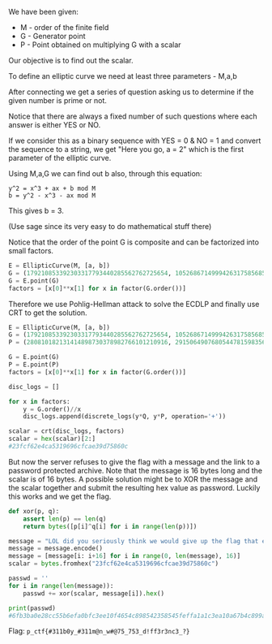 We have been given:
* M - order of the finite field
* G - Generator point
* P - Point obtained on multiplying G with a scalar

Our objective is to find out the scalar.

To define an elliptic curve we need at least three parameters - M,a,b

After connecting we get a series of question asking us to determine
if the given number is prime or not.

Notice that there are always a fixed number of such questions where
each answer is either YES or NO.

If we consider this as a binary sequence with YES = 0 & NO = 1 and
convert the sequence to a string, we get "Here you go, a = 2" which
is the first parameter of the elliptic curve.

Using M,a,G we can find out b also, through this equation:
```
y^2 = x^3 + ax + b mod M
b = y^2 - x^3 - ax mod M
```
This gives b = 3.

(Use sage since its very easy to do mathematical stuff there)

Notice that the order of the point G is composite and can be factorized
into small factors.

```python
E = EllipticCurve(M, [a, b])
G = (179210853392303317793440285562762725654, 105268671499942631758568591033409611165)
G = E.point(G)
factors = [x[0]**x[1] for x in factor(G.order())]
```

Therefore we use Pohlig-Hellman attack to solve the ECDLP and finally use CRT to
get the solution.

```python
E = EllipticCurve(M, [a, b])
G = (179210853392303317793440285562762725654, 105268671499942631758568591033409611165)
P = (280810182131414898730378982766101210916, 291506490768054478159835604632710368904)

G = E.point(G)
P = E.point(P)
factors = [x[0]**x[1] for x in factor(G.order())]

disc_logs = []

for x in factors:
	y = G.order()//x
	disc_logs.append(discrete_logs(y*Q, y*P, operation='+'))

scalar = crt(disc_logs, factors)
scalar = hex(scalar)[2:]
#23fcf62e4ca5319696cfcae39d75860c
```

But now the server refuses to give the flag with a message and the link to a password protected archive.
Note that the message is 16 bytes long and the scalar is of 16 bytes.
A possible solution might be to XOR the message and the scalar together and submit the resulting hex value as password.
Luckily this works and we get the flag.

```python
def xor(p, q):
	assert len(p) == len(q)
	return bytes([p[i]^q[i] for i in range(len(p))])

message = "LOL did you seriously think we would give up the flag that easy?"
message = message.encode()
message = [message[i: i+16] for i in range(0, len(message), 16)]
scalar = bytes.fromhex("23fcf62e4ca5319696cfcae39d75860c")

passwd = ''
for i in range(len(message)):
	passwd += xor(scalar, message[i]).hex()

print(passwd)
#6fb3ba0e28cc55b6efa0bfc3ee10f4654c898542358545feffa1a1c3ea10a67b4c899a4a6cc258e0f3efbf93bd01ee69039a9a4f2b8545fef7bbea86fc06ff33
```

Flag: `p_ctf{#311b0y_#311m@n_w#@75_753_d!ff3r3nc3_?}`